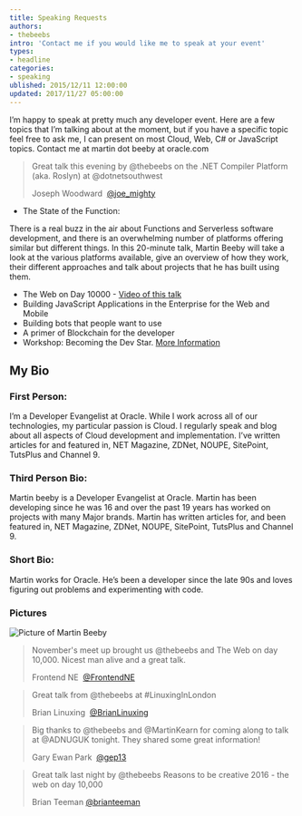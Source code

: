 ```yaml
---
title: Speaking Requests
authors:
- thebeebs
intro: 'Contact me if you would like me to speak at your event'
types:
- headline
categories:
- speaking
ublished: 2015/12/11 12:00:00
updated: 2017/11/27 05:00:00
---
```


I’m happy to speak at pretty much any developer event. Here are a few topics that I’m talking about at the moment, 
but if you have a specific topic feel free to ask me, 
I can present on most Cloud, Web, C# or JavaScript topics. Contact me at martin dot beeby at oracle.com

> Great talk this evening by @thebeebs on the .NET Compiler Platform (aka. Roslyn) at @dotnetsouthwest
> 
> Joseph Woodward 
> [@joe_mighty](https://twitter.com/joe_mighty/status/831253112488878081)

* The State of the Function: 

There is a real buzz in the air about Functions and Serverless software development, and there is an overwhelming number of platforms offering similar but different things. In this 20-minute talk, Martin Beeby will take a look at the various platforms available, give an overview of how they work, their different approaches and talk about projects that he has built using them. 

* The Web on Day 10000 - [Video of this talk](https://www.youtube.com/watch?v=hgcrKRgFpn4)
* Building JavaScript Applications in the Enterprise for the Web and Mobile
* Building bots that people want to use
* A primer of Blockchain for the developer
* Workshop: Becoming the Dev Star. [More Information](https://thebeebs.co.uk/devstar)

## My Bio

### First Person:
I’m a Developer Evangelist at Oracle. While I work across all of our technologies, my particular passion is Cloud. I regularly speak and blog about all aspects of Cloud development and implementation. I’ve written articles for and featured in, NET Magazine, ZDNet, NOUPE, SitePoint, TutsPlus and Channel 9.

### Third Person Bio:
Martin beeby is a Developer Evangelist at Oracle. Martin has been developing since he was 16 and over the past 19 years has worked on projects with many Major brands. Martin has written articles for, and been featured in, NET Magazine, ZDNet, NOUPE, SitePoint, TutsPlus and Channel 9.

### Short Bio:
Martin works for Oracle. He’s been a developer since the late 90s and loves figuring out problems and experimenting with code.

### Pictures

![Picture of Martin Beeby](https://pbs.twimg.com/profile_images/913716032736546816/0ue0bBTG_400x400.jpg) 


> November's meet up brought us @thebeebs and The Web on day 10,000. Nicest man alive and a great talk. 
> 
> Frontend NE 
> [@FrontendNE](https://twitter.com/FrontendNE/status/799205507722543104)

> Great talk from @thebeebs at #LinuxingInLondon
> 
> Brian Linuxing 
> [@BrianLinuxing](https://twitter.com/BrianLinuxing/status/865261746579222528)

> Big thanks to @thebeebs and @MartinKearn for coming along to talk at @ADNUGUK tonight. They shared some great information!
>
> Gary Ewan Park 
> [@gep13](https://twitter.com/gep13/status/845039417920307200)

> Great talk last night by @thebeebs Reasons to be creative 2016 - the web on day 10,000 
> 
> Brian Teeman
> [@brianteeman](https://twitter.com/brianteeman/status/830032940834906112)
